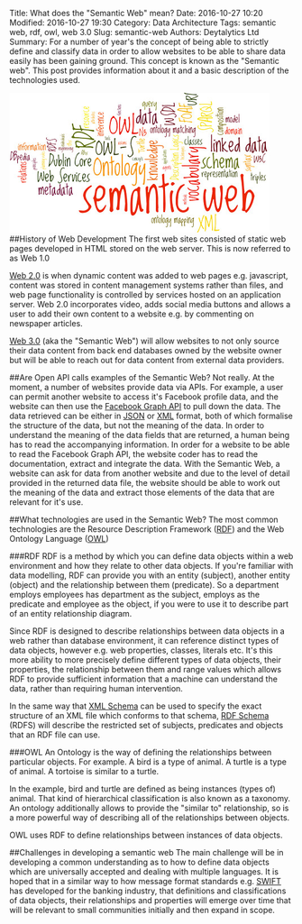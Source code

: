 Title: What does the "Semantic Web" mean?
Date: 2016-10-27 10:20
Modified: 2016-10-27 19:30
Category: Data Architecture
Tags: semantic web, rdf, owl, web 3.0
Slug: semantic-web
Authors: Deytalytics Ltd
Summary: For a number of year's the concept of being able to strictly define and classify data in order to allow websites to be able to share data easily has been gaining ground. This concept is known as the "Semantic web". This post provides information about it and a basic description of the technologies used.

![Semantic Web image](images/semantic-web.jpg)
##History of Web Development
The first web sites consisted of static web pages developed in HTML stored on the web server. This is now referred to as Web 1.0

[Web 2.0](http://en.wikipedia.org/wiki/Web_2.0) is when dynamic content was added to web pages e.g. javascript, content was stored in content management systems rather than files, and web page functionality is controlled by services hosted on an application server. Web 2.0 incorporates video, adds social media buttons and allows a user to add their own content to a website e.g. by commenting on newspaper articles.

[Web 3.0](http://en.wikipedia.org/wiki/Semantic_Web) (aka the "Semantic Web") will allow websites to not only source their data content from back end databases owned by the website owner but will be able to reach out for data content from external data providers.

##Are Open API calls examples of the Semantic Web?
Not really. At the moment, a number of websites provide data via APIs. For example, a user can permit another website to access it's Facebook profile data, 
and the website can then use the
 [Facebook Graph API](http://developers.facebook.com/docs/graph-api) 
 to pull down the data. 
 The data retrieved can be either in [JSON](http://www.json.org/) or [XML](http://en.wikipedia.org/wiki/XML) format, both of which formalise the structure of the data, but not the meaning of the data. In order to understand the meaning of the data fields that are returned, a human being has to read the accompanying information. In order for a website to be able to read the Facebook Graph API, the website coder has to read the documentation, extract and integrate the data. With the Semantic Web, a website can ask for data from another website and due to the level of detail provided in the returned data file, the website should be able to work out the meaning of the data and extract those elements of the data that are relevant for it's use. 

##What technologies are used in the Semantic Web?
The most common technologies are the Resource Description Framework ([RDF](http://en.wikipedia.org/wiki/Resource_Description_Framework)) and the Web Ontology Language ([OWL](http://en.wikipedia.org/wiki/Web_Ontology_Language))

###RDF
RDF is a method by which you can define data objects within a web environment and how they relate to other data objects. If you're familiar with data modelling, RDF can provide you with an entity (subject), another entity (object) and the relationship between them (predicate). So a department employs employees has department as the subject, employs as the predicate and employee as the object, if you were to use it to describe part of an entity relationship diagram. 

Since RDF is designed to describe relationships between data objects in a web rather 
than database environment, it can reference distinct types of data objects, 
however e.g. web properties, classes, literals etc. It's this more ability to more 
precisely define different types of data objects, their properties, 
the relationship between them and range values which allows RDF to provide sufficient 
information that a machine can understand the data, rather than requiring human 
intervention.

In the same way that [XML Schema](http://en.wikipedia.org/wiki/XML_schema) can be used to specify the exact structure of an 
XML file which conforms to that schema, 
[RDF Schema](http://en.wikipedia.org/wiki/RDF_Schema) (RDFS) will describe the restricted set of subjects, predicates and objects 
that an RDF file can use.

###OWL
An Ontology is the way of defining the relationships between particular objects. For example. A bird is a type of animal. A turtle is a type of animal. A tortoise is similar to a turtle.

In the example, bird and turtle are defined as being instances (types of) animal. That kind of hierarchical classification is also known as a taxonomy. An ontology additionally allows to provide the "similar to" relationship, so is a more powerful way of describing all of the relationships between objects.

OWL uses RDF to define relationships between instances of data objects.

##Challenges in developing a semantic web
The main challenge will be in developing a common understanding as to how to define data 
objects which are universally accepted and dealing with multiple languages. It is hoped 
that in a similar way to how message format standards e.g. [SWIFT](http://en.wikipedia.org/wiki/ISO_9362) has developed for the banking industry, that definitions and classifications of data objects, their relationships and properties will emerge over time that will be relevant to small communities initially and then expand in scope.